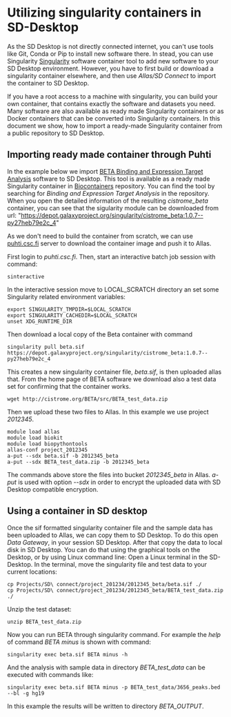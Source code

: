 # Utilizing singularity containers in SD-Desktop

As the SD Desktop is not directly connected internet, you can't use tools like Git, Conda or Pip to install new software there.
In stead, you can use Singularity [Singularity](https://sylabs.io/guides/3.8/user-guide/) software container tool to add new software to your SD Desktop environment. However, you have to first build  or download a singularity container elsewhere, and then use _Allas/SD Connect_ to import the container to SD Desktop.

If you have a root access to a machine with singularity, you can build your own container, that contains exactly the software and
datasets you need. Many software are also available as ready made Singularity containers or as Docker containers that can be converted into
Singularity containers. In this document we show, how to import a ready-made Singularity container from a public repository to SD Desktop.


## Importing ready made container through Puhti


In the example below we import [BETA Binding and Expression Target Analysis](https://cistrome.org/BETA/index.html) software to SD Desktop.
This tool is available as a ready made Singularity container in [Biocontainers](https://biocontainers.pro/registry) repository. You can find the tool
by searching for _Binding and Expression Target Analysis_ in the repository. When you open the detailed information of the resulting _cistrome_beta_ container, 
you can see that the sigularity module can be downloaded from url: "https://depot.galaxyproject.org/singularity/cistrome_beta:1.0.7--py27heb79e2c_4" 

As we don't need to build the container from scratch, we can use [puhti.csc.fi](../../computing/index.md) server to download the container
image and push it to Allas.

First login to _puhti.csc.fi_. Then, start an interactive batch job session with command:

```text
sinteractive
```
In the interactive session move to LOCAL_SCRATCH directory an set some Singularity related environment variables:

```text
export SINGULARITY_TMPDIR=$LOCAL_SCRATCH
export SINGULARITY_CACHEDIR=$LOCAL_SCRATCH
unset XDG_RUNTIME_DIR
```

Then download a local copy of the Beta container with command

```text
singularity pull beta.sif https://depot.galaxyproject.org/singularity/cistrome_beta:1.0.7--py27heb79e2c_4
```
This creates a new singularity container file, _beta.sif_, is then uploaded allas that. From the home page of BETA software 
we download also a test data set for confirming that the container works.

```text
wget http://cistrome.org/BETA/src/BETA_test_data.zip
```

Then we upload these two files to Allas. In this example we use project _2012345_.

```text
module load allas
module load biokit
module load biopythontools
allas-conf project_2012345
a-put --sdx beta.sif -b 2012345_beta
a-put --sdx BETA_test_data.zip -b 2012345_beta
```

The commands above store the files into bucket _2012345_beta_ in Allas. _a-put_ is used with option _--sdx_ in order to encrypt the uploaded data with SD Desktop compatible encryption. 

## Using a container in SD desktop

Once the sif formatted singularity container file and the sample data has been uploaded to Allas, we can copy 
them to SD Desktop. To do this open _Data Gateway_, in your session SD Desktop. After that copy the data to local disk in SD Desktop.
You can do that using the graphical tools on the Desktop, or by using Linux command line: Open a Linux terminal in the SD-Desktop. In the terminal, move the singularity file and test data to your current locations:

```text
cp Projects/SD\ connect/project_201234/2012345_beta/beta.sif ./
cp Projects/SD\ connect/project_201234/2012345_beta/BETA_test_data.zip ./
```
Unzip the test dataset:
```text 
unzip BETA_test_data.zip
```
Now you can run BETA through singularity command. 
For example the _help_ of command _BETA minus_ is shown with command:

```text
singularity exec beta.sif BETA minus -h
```
And the analysis with sample data in directory _BETA_test_data_ can
be executed with commands like:

```text
singularity exec beta.sif BETA minus -p BETA_test_data/3656_peaks.bed --bl -g hg19
```
In this example the results will be written to directory _BETA_OUTPUT_. 







